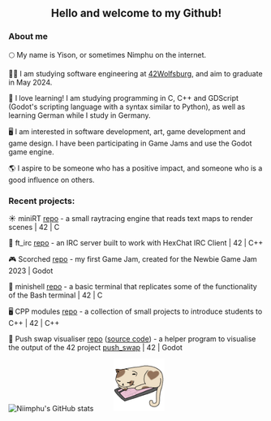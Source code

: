 
<h2 align="center">Hello and welcome to my Github!</h2>

### About me

🌕 My name is Yison, or sometimes Nimphu on the internet.

🧑‍🎓 I am studying software engineering at <a href="https://42wolfsburg.de/who-are-we/">42Wolfsburg</a>, and aim to graduate in May 2024.

🌱 I love learning! I am studying programming in C, C++ and GDScript (Godot's scripting language with a syntax similar to Python), as well as learning German while I study in Germany.

🖥️ I am interested in software development, art, game development and game design. I have been participating in Game Jams and use the Godot game engine.

🌎 I aspire to be someone who has a positive impact, and someone who is a good influence on others.



### Recent projects:

  ☀️ miniRT [repo](https://github.com/Niimphu/miniRT) - a small raytracing engine that reads text maps to render scenes | 42 | C
  
  💬 ft_irc [repo](https://github.com/Niimphu/ft_irc) - an IRC server built to work with HexChat IRC Client | 42 | C++

  🎮 Scorched [repo](https://github.com/Niimphu/NewbieGameJam2023/tree/main) - my first Game Jam, created for the Newbie Game Jam 2023 | Godot

  🐚 minishell [repo](https://github.com/Niimphu/minishell) - a basic terminal that replicates some of the functionality of the Bash terminal | 42 | C

  🖥️ CPP modules [repo](https://github.com/Niimphu/CPP_Modules) - a collection of small projects to introduce students to C++ | 42 | C++

  🔁 Push swap visualiser [repo](https://github.com/Niimphu/push_swap_visualiser) ([source code](https://github.com/Niimphu/psv_src)) - a helper program to visualise the output of the 42 project [push_swap](https://github.com/Niimphu/push_swap) | 42 | Godot

 

![Niimphu's GitHub stats](https://github-readme-stats.vercel.app/api?username=Niimphu&show_icons=true&theme=material-palenight)&nbsp;&nbsp;&nbsp;&nbsp;&nbsp;&nbsp;&nbsp;&nbsp;&nbsp;&nbsp;<img src='https://github.com/Niimphu/Niimphu/blob/main/sleepingcat.gif' width='100'>
<!--
**Niimphu/Niimphu** is a ✨ _special_ ✨ repository because its `README.md` (this file) appears on your GitHub profile.

Here are some ideas to get you started:

- 🔭 I’m currently working on ...
- 🌱 I’m currently learning ...
- 👯 I’m looking to collaborate on ...
- 🤔 I’m looking for help with ...
- 💬 Ask me about ...
- 📫 How to reach me: ...
- 😄 Pronouns: ...
- ⚡ Fun fact: ...
-->
